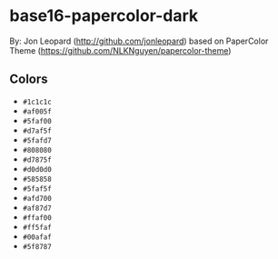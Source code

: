 # base16-papercolor-dark

By: Jon Leopard (http://github.com/jonleopard) based on PaperColor Theme (https://github.com/NLKNguyen/papercolor-theme)

## Colors

* `#1c1c1c`
* `#af005f`
* `#5faf00`
* `#d7af5f`
* `#5fafd7`
* `#808080`
* `#d7875f`
* `#d0d0d0`
* `#585858`
* `#5faf5f`
* `#afd700`
* `#af87d7`
* `#ffaf00`
* `#ff5faf`
* `#00afaf`
* `#5f8787`
